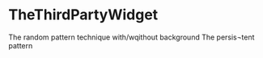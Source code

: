 # TheThirdPartyWidget
The random pattern technique with/wqithout background
The persis¬tent pattern
